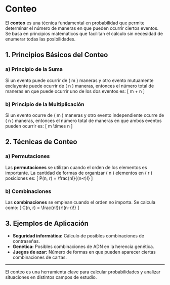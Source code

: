 # Conteo

El **conteo** es una técnica fundamental en probabilidad que permite determinar el número de maneras en que pueden ocurrir ciertos eventos. Se basa en principios matemáticos que facilitan el cálculo sin necesidad de enumerar todas las posibilidades.

## 1. Principios Básicos del Conteo

### a) Principio de la Suma
Si un evento puede ocurrir de \( m \) maneras y otro evento mutuamente excluyente puede ocurrir de \( n \) maneras, entonces el número total de maneras en que puede ocurrir uno de los dos eventos es:
\[
m + n
\]

### b) Principio de la Multiplicación
Si un evento ocurre de \( m \) maneras y otro evento independiente ocurre de \( n \) maneras, entonces el número total de maneras en que ambos eventos pueden ocurrir es:
\[
m \times n
\]

## 2. Técnicas de Conteo

### a) Permutaciones
Las **permutaciones** se utilizan cuando el orden de los elementos es importante. La cantidad de formas de organizar \( n \) elementos en \( r \) posiciones es:
\[
P(n, r) = \frac{n!}{(n-r)!}
\]

### b) Combinaciones
Las **combinaciones** se emplean cuando el orden no importa. Se calcula como:
\[
C(n, r) = \frac{n!}{r!(n-r)!}
\]

## 3. Ejemplos de Aplicación
- **Seguridad informática:** Cálculo de posibles combinaciones de contraseñas.
- **Genética:** Posibles combinaciones de ADN en la herencia genética.
- **Juegos de azar:** Número de formas en que pueden aparecer ciertas combinaciones de cartas.

---
El conteo es una herramienta clave para calcular probabilidades y analizar situaciones en distintos campos de estudio.

